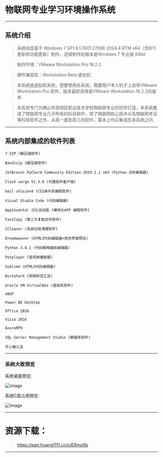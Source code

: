 # 物联网专业学习环境操作系统

------------------------

## 系统介绍

> 系统母盘基于 Windows 7 SP1 6.1.7601.27066 2024.4 RTM x64（含IE11更新和功能更新）制作，选择制作的版本是Windows 7 专业版 64bit

> 制作环境：VMware Workstation Pro 16.2.2

> 硬件兼容性：Workstation Beta 虚拟机

> 本系统是虚拟机系统，想要使用此系统，需要用户本人机子上自带VMware Workstation Pro 软件，版本最好选择是VMware Workstation 16.2.2的版本

> 本系统专门为佛山市高明区职业技术学校物联网专业的同学打造，本系统集成了物联网专业几乎所有的科目软件，除了物联网核心技术以及物联网考证等科目软件之外，从高一直到高三的软件，基本上均以集成在本系统之内

------------------------

## 系统内部集成的软件列表

    7-ZIP (解压缩软件)

    Bandizip (解压缩软件)

    JetBrains PyCharm Community Edition 2019.1.1 x64 (Python IDE编辑器)

    Clash verge V1.3.8 (代理软件客户端)

    keil uVision4 (C51单片机编程软件)

    Visual Studio Code (代码编辑器)

    AppInventor 汉化测试版 (模块化APP 编程软件)

    FastCopy (第三方复制文件软件)

    CCleaner (系统垃圾清理软件)

    Dreamweaver (HTML5代码编辑器+网页界面预览)

    Python 3.8.1 (代码解释器和编辑器)

    Potplayer (音视频播放器)

    Sublime (HTML5代码编辑器)

    Wireshark (网络抓包工具)

    Oracle VM VirtualBox (虚拟机软件)

    eNSP 

    Power BI Desktop

    Office 2016

    Visio 2016

    AxureRP9

    SQL Server Management Studio (数据库软件)

    手心输入法

------------------------

### 系统大致预览

系统桌面预览:

![image](/img/物联网专业学习环境专用系统/1.png)

系统C盘占用预览:

![image](/img/物联网专业学习环境专用系统/2.png)

------------------------

# 资源下载：

> https://pan.huang1111.cn/s/ERmqSb

------------------------

